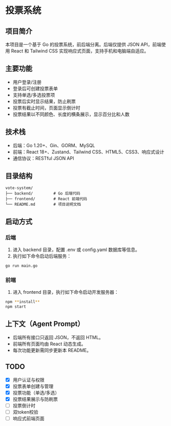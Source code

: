 # 投票系统

## 项目简介

本项目是一个基于 Go 的投票系统，前后端分离。后端仅提供 JSON API，前端使用 React 和 Tailwind CSS 实现响应式页面，支持手机和电脑端自适应。

## 主要功能

- 用户登录/注册
- 登录后可创建投票表单
- 支持单选/多选投票项
- 投票后实时显示结果，防止刷票
- 投票有截止时间，页面显示倒计时
- 投票结果以不同颜色、长度的横条展示，显示百分比和人数

## 技术栈

- 后端：Go 1.20+、Gin、GORM、MySQL
- 前端：React 18+、Zustand、Tailwind CSS、HTML5、CSS3、响应式设计
- 通信协议：RESTful JSON API

## 目录结构

```plaintext
vote-system/
├── backend/         # Go 后端代码
├── frontend/        # React 前端代码
└── README.md        # 项目说明文档
```

## 启动方式

### 后端

1. 进入 backend 目录，配置 .env 或 config.yaml 数据库等信息。
2. 执行如下命令启动后端服务：

```bash
go run main.go
```

### 前端

1. 进入 frontend 目录，执行如下命令启动开发服务器：

```bash
npm **install**
npm start
```

## 上下文（Agent Prompt）

- 后端所有接口只返回 JSON，不返回 HTML。
- 前端所有页面均由 React 动态生成。
- 每次功能更新需同步更新本 README。

## TODO

- [x] 用户认证与权限
- [x] 投票表单创建与管理
- [x] 投票功能（单选/多选）
- [x] 投票结果展示与防刷票
- [ ] 投票倒计时
- [ ] 双token校验
- [ ] 响应式前端页面
